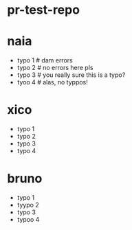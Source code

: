 # pr-test-repo

# naia
- typo 1 # dam errors
- typo 2 # no errors here pls
- typo 3 # you really sure this is a typo?
- tyoo 4 # alas, no typpos!

# xico
- typo 1
- typo 2
- typo 3
- typo 4

# bruno
- typo 1
- tyypo 2
- typo 3
- typoo 4
